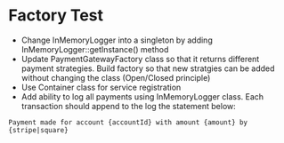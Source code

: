 # Factory Test
- Change InMemoryLogger into a singleton by adding InMemoryLogger::getInstance() method
- Update PaymentGatewayFactory class so that it returns different payment strategies.  Build factory so that new stratgies can be added without changing the class (Open/Closed principle)
- Use Container class for service registration
- Add ability to log all payments using InMemoryLogger class.  Each transaction should append to the log the statement below:

``` Payment made for account {accountId} with amount {amount} by {stripe|square} ```